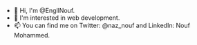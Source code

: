 - 👋 Hi, I'm @EngllNouf.
- 👀 I'm interested in web development.
- 📫 You can find me on Twitter: @naz_nouf and LinkedIn: Nouf Mohammed. 

<!---
EngllNouf/EngllNouf is a ✨ special ✨ repository because its `README.md` (this file) appears on your GitHub profile.
You can click the Preview link to take a look at your changes.
--->
